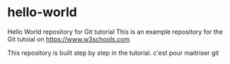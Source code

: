# hello-world
Hello World repository for Git tutorial
This is an example repository for the Git tutoial on https://www.w3schools.com

This repository is built step by step in the tutorial.
c'est pour maitriser git
